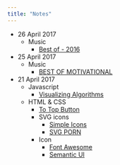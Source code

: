 ```yaml
---
title: "Notes"
---
```

* 26 April 2017
	* Music
		* [Best of - 2016][7]
* 25 April 2017
	* Music
		* [BEST OF MOTIVATIONAL][6]
* 21 April 2017
	* Javascript
		* [Visualizing Algorithms][1]
	* HTML & CSS
		* [To Top Button][0]
		* SVG icons
			* [Simple Icons][2]
			* [SVG PORN][3]
		* Icon
			* [Font Awesome][4]
			* [Semantic UI][5]

[0]: https://www.w3schools.com/howto/howto_js_scroll_to_top.asp
[1]: https://bost.ocks.org/mike/algorithms/
[2]: https://simpleicons.org/
[3]: https://svgporn.com/
[4]: http://fontawesome.io/
[5]: https://semantic-ui.com/
[6]: http://www.killertracks.com/#!/themed-playlists.aspx?playlistId=2548
[7]: http://www.killertracks.com/#!/themed-playlists.aspx?playlistId=2979